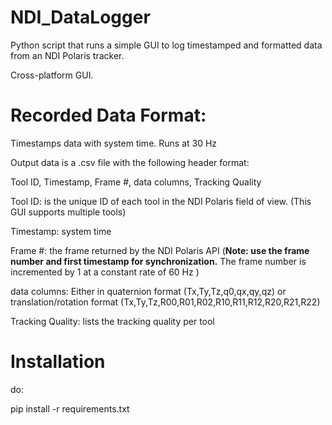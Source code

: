 # NDI_DataLogger
Python script that runs a simple GUI to log timestamped and formatted data from an NDI Polaris tracker.

Cross-platform GUI.


# Recorded Data Format:
Timestamps data with system time. Runs at 30 Hz

Output data is a .csv file with the following header format:

Tool ID, Timestamp, Frame #, data columns, Tracking Quality


Tool ID: is the unique ID of each tool in the NDI Polaris field of view. (This GUI supports multiple tools)

Timestamp: system time

Frame #: the frame returned by the NDI Polaris API (**Note: use the frame number and first timestamp for synchronization.** The frame number is incremented by 1 at a constant rate of 60 Hz )

data columns: Either in quaternion format (Tx,Ty,Tz,q0,qx,qy,qz) or translation/rotation format (Tx,Ty,Tz,R00,R01,R02,R10,R11,R12,R20,R21,R22)

Tracking Quality: lists the tracking quality per tool


# Installation

do:

pip install -r requirements.txt


